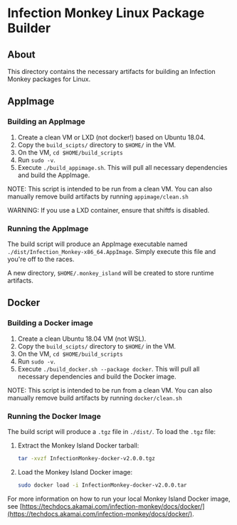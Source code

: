 # Infection Monkey Linux Package Builder

## About

This directory contains the necessary artifacts for building an Infection
Monkey packages for Linux.

## AppImage

### Building an AppImage

1. Create a clean VM or LXD (not docker!) based on Ubuntu 18.04.
1. Copy the `build_scipts/` directory to `$HOME/` in the VM.
1. On the VM, `cd $HOME/build_scripts`
1. Run `sudo -v`.
1. Execute `./build_appimage.sh`. This will pull all necessary dependencies
   and build the AppImage.

NOTE: This script is intended to be run from a clean VM. You can also manually
remove build artifacts by running `appimage/clean.sh`

WARNING: If you use a LXD container, ensure that shiftfs is disabled.

### Running the AppImage

The build script will produce an AppImage executable named
`./dist/Infection_Monkey-x86_64.AppImage`. Simply execute this file and you're off to
the races.

A new directory, `$HOME/.monkey_island` will be created to store runtime
artifacts.

## Docker

### Building a Docker image
1. Create a clean Ubuntu 18.04 VM (not WSL).
1. Copy the `build_scipts/` directory to `$HOME/` in the VM.
1. On the VM, `cd $HOME/build_scripts`
1. Run `sudo -v`.
1. Execute `./build_docker.sh --package docker`. This will pull all necessary dependencies
   and build the Docker image.

NOTE: This script is intended to be run from a clean VM. You can also manually
remove build artifacts by running `docker/clean.sh`

### Running the Docker Image
The build script will produce a `.tgz` file in `./dist/`.
To load the `.tgz` file:

1. Extract the Monkey Island Docker tarball:
    ```bash
    tar -xvzf InfectionMonkey-docker-v2.0.0.tgz
    ```

1. Load the Monkey Island Docker image:

    ```bash
    sudo docker load -i InfectionMonkey-docker-v2.0.0.tar
    ```

For more information on how to run your local Monkey Island Docker image,  see
[https://techdocs.akamai.com/infection-monkey/docs/docker/](https://techdocs.akamai.com/infection-monkey/docs/docker/).
